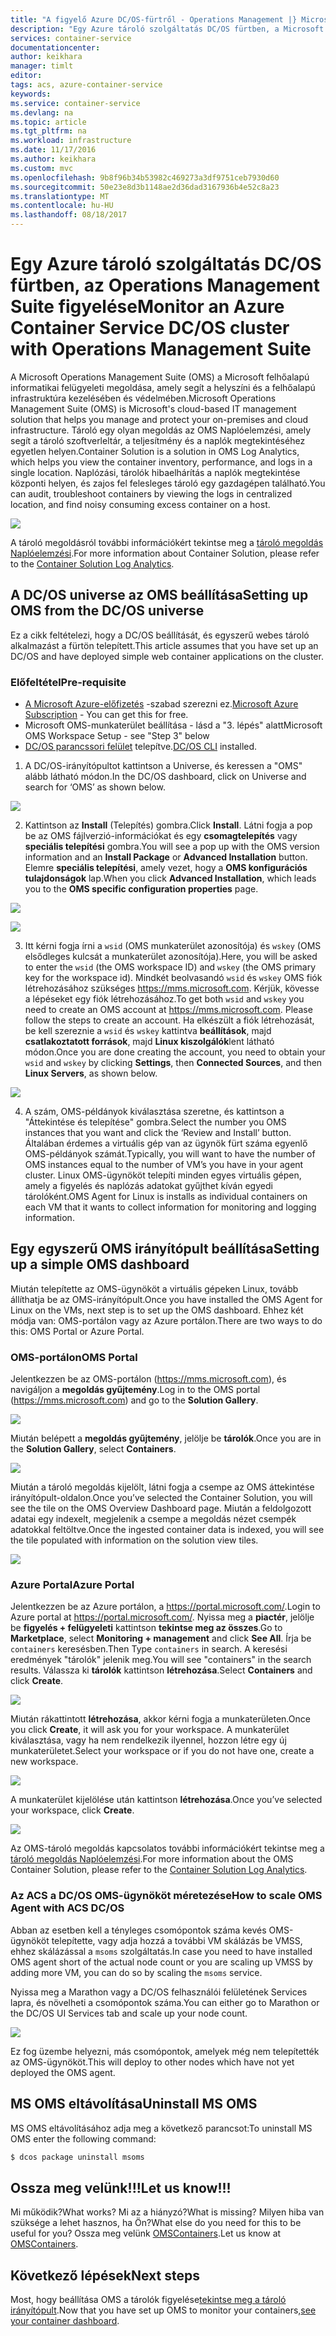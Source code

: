 ```yaml
---
title: "A figyelő Azure DC/OS-fürtről - Operations Management |} Microsoft Docs"
description: "Egy Azure tároló szolgáltatás DC/OS fürtben, a Microsoft Operations Management Suite figyelése."
services: container-service
documentationcenter: 
author: keikhara
manager: timlt
editor: 
tags: acs, azure-container-service
keywords: 
ms.service: container-service
ms.devlang: na
ms.topic: article
ms.tgt_pltfrm: na
ms.workload: infrastructure
ms.date: 11/17/2016
ms.author: keikhara
ms.custom: mvc
ms.openlocfilehash: 9b8f96b34b53982c469273a3df9751ceb7930d60
ms.sourcegitcommit: 50e23e8d3b1148ae2d36dad3167936b4e52c8a23
ms.translationtype: MT
ms.contentlocale: hu-HU
ms.lasthandoff: 08/18/2017
---
```

# <a name="monitor-an-azure-container-service-dcos-cluster-with-operations-management-suite"></a><span data-ttu-id="3cb9b-103">Egy Azure tároló szolgáltatás DC/OS fürtben, az Operations Management Suite figyelése</span><span class="sxs-lookup"><span data-stu-id="3cb9b-103">Monitor an Azure Container Service DC/OS cluster with Operations Management Suite</span></span>

<span data-ttu-id="3cb9b-104">A Microsoft Operations Management Suite (OMS) a Microsoft felhőalapú informatikai felügyeleti megoldása, amely segít a helyszíni és a felhőalapú infrastruktúra kezelésében és védelmében.</span><span class="sxs-lookup"><span data-stu-id="3cb9b-104">Microsoft Operations Management Suite (OMS) is Microsoft's cloud-based IT management solution that helps you manage and protect your on-premises and cloud infrastructure.</span></span> <span data-ttu-id="3cb9b-105">Tároló egy olyan megoldás az OMS Naplóelemzési, amely segít a tároló szoftverleltár, a teljesítmény és a naplók megtekintéséhez egyetlen helyen.</span><span class="sxs-lookup"><span data-stu-id="3cb9b-105">Container Solution is a solution in OMS Log Analytics, which helps you view the container inventory, performance, and logs in a single location.</span></span> <span data-ttu-id="3cb9b-106">Naplózási, tárolók hibaelhárítás a naplók megtekintése központi helyen, és zajos fel felesleges tároló egy gazdagépen található.</span><span class="sxs-lookup"><span data-stu-id="3cb9b-106">You can audit, troubleshoot containers by viewing the logs in centralized location, and find noisy consuming excess container on a host.</span></span>

![](media/container-service-monitoring-oms/image1.png)

<span data-ttu-id="3cb9b-107">A tároló megoldásról további információkért tekintse meg a [tároló megoldás Naplóelemzési](../../log-analytics/log-analytics-containers.md).</span><span class="sxs-lookup"><span data-stu-id="3cb9b-107">For more information about Container Solution, please refer to the [Container Solution Log Analytics](../../log-analytics/log-analytics-containers.md).</span></span>

## <a name="setting-up-oms-from-the-dcos-universe"></a><span data-ttu-id="3cb9b-108">A DC/OS universe az OMS beállítása</span><span class="sxs-lookup"><span data-stu-id="3cb9b-108">Setting up OMS from the DC/OS universe</span></span>


<span data-ttu-id="3cb9b-109">Ez a cikk feltételezi, hogy a DC/OS beállítását, és egyszerű webes tároló alkalmazást a fürtön telepített.</span><span class="sxs-lookup"><span data-stu-id="3cb9b-109">This article assumes that you have set up an DC/OS and have deployed simple web container applications on the cluster.</span></span>

### <a name="pre-requisite"></a><span data-ttu-id="3cb9b-110">Előfeltétel</span><span class="sxs-lookup"><span data-stu-id="3cb9b-110">Pre-requisite</span></span>
- <span data-ttu-id="3cb9b-111">[A Microsoft Azure-előfizetés](https://azure.microsoft.com/free/) -szabad szerezni ez.</span><span class="sxs-lookup"><span data-stu-id="3cb9b-111">[Microsoft Azure Subscription](https://azure.microsoft.com/free/) - You can get this for free.</span></span>  
- <span data-ttu-id="3cb9b-112">Microsoft OMS-munkaterület beállítása - lásd a "3. lépés" alatt</span><span class="sxs-lookup"><span data-stu-id="3cb9b-112">Microsoft OMS Workspace Setup - see "Step 3" below</span></span>
- <span data-ttu-id="3cb9b-113">[DC/OS parancssori felület](https://dcos.io/docs/1.8/usage/cli/install/) telepítve.</span><span class="sxs-lookup"><span data-stu-id="3cb9b-113">[DC/OS CLI](https://dcos.io/docs/1.8/usage/cli/install/) installed.</span></span>

1. <span data-ttu-id="3cb9b-114">A DC/OS-irányítópultot kattintson a Universe, és keressen a "OMS" alább látható módon.</span><span class="sxs-lookup"><span data-stu-id="3cb9b-114">In the DC/OS dashboard, click on Universe and search for ‘OMS’ as shown below.</span></span>

![](media/container-service-monitoring-oms/image2.png)

2. <span data-ttu-id="3cb9b-115">Kattintson az **Install** (Telepítés) gombra.</span><span class="sxs-lookup"><span data-stu-id="3cb9b-115">Click **Install**.</span></span> <span data-ttu-id="3cb9b-116">Látni fogja a pop be az OMS fájlverzió-információkat és egy **csomagtelepítés** vagy **speciális telepítési** gombra.</span><span class="sxs-lookup"><span data-stu-id="3cb9b-116">You will see a pop up with the OMS version information and an **Install Package** or **Advanced Installation** button.</span></span> <span data-ttu-id="3cb9b-117">Elemre **speciális telepítési**, amely vezet, hogy a **OMS konfigurációs tulajdonságok** lap.</span><span class="sxs-lookup"><span data-stu-id="3cb9b-117">When you click **Advanced Installation**, which leads you to the **OMS specific configuration properties** page.</span></span>

![](media/container-service-monitoring-oms/image3.png)

![](media/container-service-monitoring-oms/image4.png)

3. <span data-ttu-id="3cb9b-118">Itt kérni fogja írni a `wsid` (OMS munkaterület azonosítója) és `wskey` (OMS elsődleges kulcsát a munkaterület azonosítója).</span><span class="sxs-lookup"><span data-stu-id="3cb9b-118">Here, you will be asked to enter the `wsid` (the OMS workspace ID) and `wskey` (the OMS primary key for the workspace id).</span></span> <span data-ttu-id="3cb9b-119">Mindkét beolvasandó `wsid` és `wskey` OMS fiók létrehozásához szükséges <https://mms.microsoft.com>. Kérjük, kövesse a lépéseket egy fiók létrehozásához.</span><span class="sxs-lookup"><span data-stu-id="3cb9b-119">To get both `wsid` and `wskey` you need to create an OMS account at <https://mms.microsoft.com>. Please follow the steps to create an account.</span></span> <span data-ttu-id="3cb9b-120">Ha elkészült a fiók létrehozását, be kell szereznie a `wsid` és `wskey` kattintva **beállítások**, majd **csatlakoztatott források**, majd **Linux kiszolgálók**lent látható módon.</span><span class="sxs-lookup"><span data-stu-id="3cb9b-120">Once you are done creating the account, you need to obtain your `wsid` and `wskey` by clicking **Settings**, then **Connected Sources**, and then **Linux Servers**, as shown below.</span></span>

 ![](media/container-service-monitoring-oms/image5.png)

4. <span data-ttu-id="3cb9b-121">A szám, OMS-példányok kiválasztása szeretne, és kattintson a "Áttekintése és telepítése" gombra.</span><span class="sxs-lookup"><span data-stu-id="3cb9b-121">Select the number you OMS instances that you want and click the ‘Review and Install’ button.</span></span> <span data-ttu-id="3cb9b-122">Általában érdemes a virtuális gép van az ügynök fürt száma egyenlő OMS-példányok számát.</span><span class="sxs-lookup"><span data-stu-id="3cb9b-122">Typically, you will want to have the number of OMS instances equal to the number of VM’s you have in your agent cluster.</span></span> <span data-ttu-id="3cb9b-123">Linux OMS-ügynököt telepíti minden egyes virtuális gépen, amely a figyelés és naplózás adatokat gyűjthet kíván egyedi tárolóként.</span><span class="sxs-lookup"><span data-stu-id="3cb9b-123">OMS Agent for Linux is installs as individual containers on each VM that it wants to collect information for monitoring and logging information.</span></span>

## <a name="setting-up-a-simple-oms-dashboard"></a><span data-ttu-id="3cb9b-124">Egy egyszerű OMS irányítópult beállítása</span><span class="sxs-lookup"><span data-stu-id="3cb9b-124">Setting up a simple OMS dashboard</span></span>

<span data-ttu-id="3cb9b-125">Miután telepítette az OMS-ügynököt a virtuális gépeken Linux, tovább állíthatja be az OMS-irányítópult.</span><span class="sxs-lookup"><span data-stu-id="3cb9b-125">Once you have installed the OMS Agent for Linux on the VMs, next step is to set up the OMS dashboard.</span></span> <span data-ttu-id="3cb9b-126">Ehhez két módja van: OMS-portálon vagy az Azure portálon.</span><span class="sxs-lookup"><span data-stu-id="3cb9b-126">There are two ways to do this: OMS Portal or Azure Portal.</span></span>

### <a name="oms-portal"></a><span data-ttu-id="3cb9b-127">OMS-portálon</span><span class="sxs-lookup"><span data-stu-id="3cb9b-127">OMS Portal</span></span> 

<span data-ttu-id="3cb9b-128">Jelentkezzen be az OMS-portálon (<https://mms.microsoft.com>), és navigáljon a **megoldás gyűjtemény**.</span><span class="sxs-lookup"><span data-stu-id="3cb9b-128">Log in to the OMS portal (<https://mms.microsoft.com>) and go to the **Solution Gallery**.</span></span>

![](media/container-service-monitoring-oms/image6.png)

<span data-ttu-id="3cb9b-129">Miután belépett a **megoldás gyűjtemény**, jelölje be **tárolók**.</span><span class="sxs-lookup"><span data-stu-id="3cb9b-129">Once you are in the **Solution Gallery**, select **Containers**.</span></span>

![](media/container-service-monitoring-oms/image7.png)

<span data-ttu-id="3cb9b-130">Miután a tároló megoldás kijelölt, látni fogja a csempe az OMS áttekintése irányítópult-oldalon.</span><span class="sxs-lookup"><span data-stu-id="3cb9b-130">Once you’ve selected the Container Solution, you will see the tile on the OMS Overview Dashboard page.</span></span> <span data-ttu-id="3cb9b-131">Miután a feldolgozott adatai egy indexelt, megjelenik a csempe a megoldás nézet csempék adatokkal feltöltve.</span><span class="sxs-lookup"><span data-stu-id="3cb9b-131">Once the ingested container data is indexed, you will see the tile populated with information on the solution view tiles.</span></span>

![](media/container-service-monitoring-oms/image8.png)

### <a name="azure-portal"></a><span data-ttu-id="3cb9b-132">Azure Portal</span><span class="sxs-lookup"><span data-stu-id="3cb9b-132">Azure Portal</span></span> 

<span data-ttu-id="3cb9b-133">Jelentkezzen be az Azure portálon, a <https://portal.microsoft.com/>.</span><span class="sxs-lookup"><span data-stu-id="3cb9b-133">Login to Azure portal at <https://portal.microsoft.com/>.</span></span> <span data-ttu-id="3cb9b-134">Nyissa meg a **piactér**, jelölje be **figyelés + felügyeleti** kattintson **tekintse meg az összes**.</span><span class="sxs-lookup"><span data-stu-id="3cb9b-134">Go to **Marketplace**, select **Monitoring + management** and click **See All**.</span></span> <span data-ttu-id="3cb9b-135">Írja be `containers` keresésben.</span><span class="sxs-lookup"><span data-stu-id="3cb9b-135">Then Type `containers` in search.</span></span> <span data-ttu-id="3cb9b-136">A keresési eredmények "tárolók" jelenik meg.</span><span class="sxs-lookup"><span data-stu-id="3cb9b-136">You will see "containers" in the search results.</span></span> <span data-ttu-id="3cb9b-137">Válassza ki **tárolók** kattintson **létrehozása**.</span><span class="sxs-lookup"><span data-stu-id="3cb9b-137">Select **Containers** and click **Create**.</span></span>

![](media/container-service-monitoring-oms/image9.png)

<span data-ttu-id="3cb9b-138">Miután rákattintott **létrehozása**, akkor kérni fogja a munkaterületen.</span><span class="sxs-lookup"><span data-stu-id="3cb9b-138">Once you click **Create**, it will ask you for your workspace.</span></span> <span data-ttu-id="3cb9b-139">A munkaterület kiválasztása, vagy ha nem rendelkezik ilyennel, hozzon létre egy új munkaterületet.</span><span class="sxs-lookup"><span data-stu-id="3cb9b-139">Select your workspace or if you do not have one, create a new workspace.</span></span>

![](media/container-service-monitoring-oms/image10.PNG)

<span data-ttu-id="3cb9b-140">A munkaterület kijelölése után kattintson **létrehozása**.</span><span class="sxs-lookup"><span data-stu-id="3cb9b-140">Once you’ve selected your workspace, click **Create**.</span></span>

![](media/container-service-monitoring-oms/image11.png)

<span data-ttu-id="3cb9b-141">Az OMS-tároló megoldás kapcsolatos további információkért tekintse meg a [tároló megoldás Naplóelemzési](../../log-analytics/log-analytics-containers.md).</span><span class="sxs-lookup"><span data-stu-id="3cb9b-141">For more information about the OMS Container Solution, please refer to the [Container Solution Log Analytics](../../log-analytics/log-analytics-containers.md).</span></span>

### <a name="how-to-scale-oms-agent-with-acs-dcos"></a><span data-ttu-id="3cb9b-142">Az ACS a DC/OS OMS-ügynököt méretezése</span><span class="sxs-lookup"><span data-stu-id="3cb9b-142">How to scale OMS Agent with ACS DC/OS</span></span> 

<span data-ttu-id="3cb9b-143">Abban az esetben kell a tényleges csomópontok száma kevés OMS-ügynököt telepítette, vagy adja hozzá a további VM skálázás be VMSS, ehhez skálázással a `msoms` szolgáltatás.</span><span class="sxs-lookup"><span data-stu-id="3cb9b-143">In case you need to have installed OMS agent short of the actual node count or you are scaling up VMSS by adding more VM, you can do so by scaling the `msoms` service.</span></span>

<span data-ttu-id="3cb9b-144">Nyissa meg a Marathon vagy a DC/OS felhasználói felületének Services lapra, és növelheti a csomópontok száma.</span><span class="sxs-lookup"><span data-stu-id="3cb9b-144">You can either go to Marathon or the DC/OS UI Services tab and scale up your node count.</span></span>

![](media/container-service-monitoring-oms/image12.PNG)

<span data-ttu-id="3cb9b-145">Ez fog üzembe helyezni, más csomópontok, amelyek még nem telepítették az OMS-ügynököt.</span><span class="sxs-lookup"><span data-stu-id="3cb9b-145">This will deploy to other nodes which have not yet deployed the OMS agent.</span></span>

## <a name="uninstall-ms-oms"></a><span data-ttu-id="3cb9b-146">MS OMS eltávolítása</span><span class="sxs-lookup"><span data-stu-id="3cb9b-146">Uninstall MS OMS</span></span>

<span data-ttu-id="3cb9b-147">MS OMS eltávolításához adja meg a következő parancsot:</span><span class="sxs-lookup"><span data-stu-id="3cb9b-147">To uninstall MS OMS enter the following command:</span></span>

```bash
$ dcos package uninstall msoms
```

## <a name="let-us-know"></a><span data-ttu-id="3cb9b-148">Ossza meg velünk!!!</span><span class="sxs-lookup"><span data-stu-id="3cb9b-148">Let us know!!!</span></span>
<span data-ttu-id="3cb9b-149">Mi működik?</span><span class="sxs-lookup"><span data-stu-id="3cb9b-149">What works?</span></span> <span data-ttu-id="3cb9b-150">Mi az a hiányzó?</span><span class="sxs-lookup"><span data-stu-id="3cb9b-150">What is missing?</span></span> <span data-ttu-id="3cb9b-151">Milyen hiba van szüksége a lehet hasznos, ha Ön?</span><span class="sxs-lookup"><span data-stu-id="3cb9b-151">What else do you need for this to be useful for you?</span></span> <span data-ttu-id="3cb9b-152">Ossza meg velünk <a href="mailto:OMSContainers@microsoft.com">OMSContainers</a>.</span><span class="sxs-lookup"><span data-stu-id="3cb9b-152">Let us know at <a href="mailto:OMSContainers@microsoft.com">OMSContainers</a>.</span></span>

## <a name="next-steps"></a><span data-ttu-id="3cb9b-153">Következő lépések</span><span class="sxs-lookup"><span data-stu-id="3cb9b-153">Next steps</span></span>

 <span data-ttu-id="3cb9b-154">Most, hogy beállítása OMS a tárolók figyelése[tekintse meg a tároló irányítópult](../../log-analytics/log-analytics-containers.md).</span><span class="sxs-lookup"><span data-stu-id="3cb9b-154">Now that you have set up OMS to monitor your containers,[see your container dashboard](../../log-analytics/log-analytics-containers.md).</span></span>
